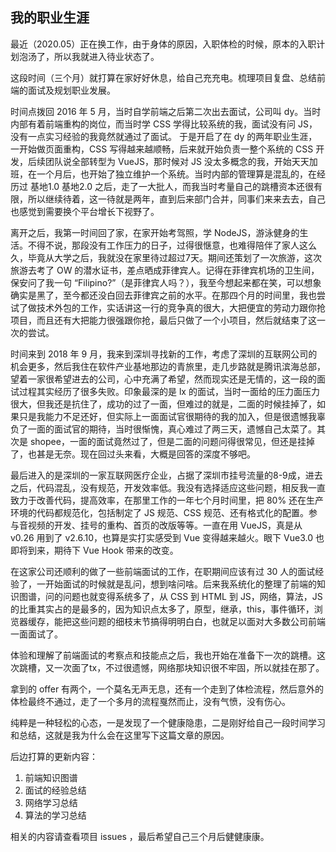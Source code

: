 ## 我的职业生涯

最近（2020.05）正在换工作，由于身体的原因，入职体检的时候，原本的入职计划泡汤了，所以我就进入待业状态了。

这段时间（三个月）就打算在家好好休息，给自己充充电。梳理项目复盘、总结前端的面试及规划职业发展。

时间点拨回 2016 年 5 月，当时自学前端之后第二次出去面试，公司叫 dy。当时内部有着前端重构的岗位，而当时学 CSS 学得比较系统的我，面试没有问 JS，没有一点实习经验的我竟然就通过了面试。
于是开启了在 dy 的两年职业生涯，一开始做页面重构，CSS 写得越来越顺畅，后来就开始负责一整个系统的 CSS 开发，后续团队说全部转型为 VueJS，那时候对 JS 没太多概念的我，开始天天加班，在一个月后，也开始了独立维护一个系统。当时内部的管理算是混乱的，在经历过 基地1.0 基地2.0 之后，走了一大批人，而我当时考量自己的跳槽资本还很有限，所以继续待着，这一待就是两年，直到后来部门合并，同事们来来去去，自己也感觉到需要换个平台增长下视野了。

离开之后，我第一时间回了家，在家开始考驾照，学 NodeJS，游泳健身的生活。不得不说，那段没有工作压力的日子，过得很惬意，也难得陪伴了家人这么久，毕竟从大学之后，我就没在家里待过超过7天。期间还策划了一次旅游，这次旅游去考了 OW 的潜水证书，差点晒成菲律宾人。记得在菲律宾机场的卫生间，保安问了我一句 “Filipino?”（是菲律宾人吗？），我至今想起来都在笑，可以想象确实是黑了，至今都还没白回去菲律宾之前的水平。在那四个月的时间里，我也尝试了做技术外包的工作，实话讲这一行的竞争真的很大，大把便宜的劳动力跟你抢项目，而且还有大把能力很强跟你抢，最后只做了一个小项目，然后就结束了这一次的尝试。

时间来到 2018 年 9 月，我来到深圳寻找新的工作，考虑了深圳的互联网公司的机会更多，然后我住在软件产业基地那边的青旅里，走几步路就是腾讯滨海总部，望着一家很希望进去的公司，心中充满了希望，然而现实还是无情的，这一段的面试过程其实经历了很多失败。印象最深的是 lx 的面试，当时一面给的压力面压力很大，但我还是抗住了，成功的过了一面，但难过的就是，二面的时候挂掉了，如果只是我能力不足还好，但实际上一面面试官很期待的我的加入，但是很遗憾我辜负了一面的面试官的期待，当时很惭愧，真心难过了两三天，遗憾自己太菜了。其次是 shopee，一面的面试竟然过了，但是二面的问题问得很常见，但还是挂掉了，也甚是无奈。现在回过头来看，大概是回答的深度不够吧。

最后进入的是深圳的一家互联网医疗企业，占据了深圳市挂号流量的8-9成，进去之后，代码混乱，没有规范，开发效率低。我没有选择适应这些问题，相反我一直致力于改善代码，提高效率，在那里工作的一年七个月时间里，把 80% 还在生产环境的代码都规范化，包括制定了 JS 规范、CSS 规范、还有格式化的配置。参与音视频的开发、挂号的重构、首页的改版等等。一直在用 VueJS，真是从 v0.26 用到了 v2.6.10，也算是实打实感受到 Vue 变得越来越火。眼下 Vue3.0 也即将到来，期待下 Vue Hook 带来的改变。

在这家公司还顺利的做了一些前端面试的工作，在职期间应该有过 30 人的面试经验了，一开始面试的时候就是乱问，想到啥问啥。后来我系统化的整理了前端的知识图谱，问的问题也就变得系统多了，从 CSS 到 HTML 到 JS，网络，算法，JS 的比重其实占的是最多的，因为知识点太多了，原型，继承，this，事件循环，浏览器缓存，能把这些问题的细枝末节搞得明明白白，也就足以面对大多数公司前端一面面试了。

体验和理解了前端面试的考察点和技能点之后，我也开始在准备下一次的跳槽。这次跳槽，又一次面了tx，不过很遗憾，网络那块知识很不牢固，所以就挂在那了。

拿到的 offer 有两个，一个莫名无声无息，还有一个走到了体检流程，然后意外的体检最终不通过，走了一个多月的流程戛然而止，没有气愤，没有伤心。

纯粹是一种轻松的心态，一是发现了一个健康隐患，二是刚好给自己一段时间学习和总结，这就是我为什么会在这里写下这篇文章的原因。

后边打算的更新内容：

1. 前端知识图谱
2. 面试的经验总结
3. 网络学习总结
4. 算法的学习总结

相关的内容请查看项目 issues ，最后希望自己三个月后健健康康。













